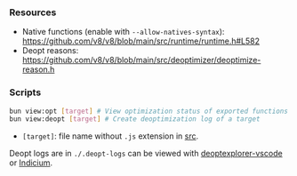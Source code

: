 ### Resources
- Native functions (enable with `--allow-natives-syntax`): https://github.com/v8/v8/blob/main/src/runtime/runtime.h#L582
- Deopt reasons: https://github.com/v8/v8/blob/main/src/deoptimizer/deoptimize-reason.h

### Scripts
```sh
bun view:opt [target] # View optimization status of exported functions of a target
bun view:deopt [target] # Create deoptimization log of a target
```
- `[target]`: file name without `.js` extension in [src](./src).

Deopt logs are in `./.deopt-logs` can be viewed with [deoptexplorer-vscode](https://github.com/microsoft/deoptexplorer-vscode) or [Indicium](https://v8.github.io/tools/head/system-analyzer/index.html).